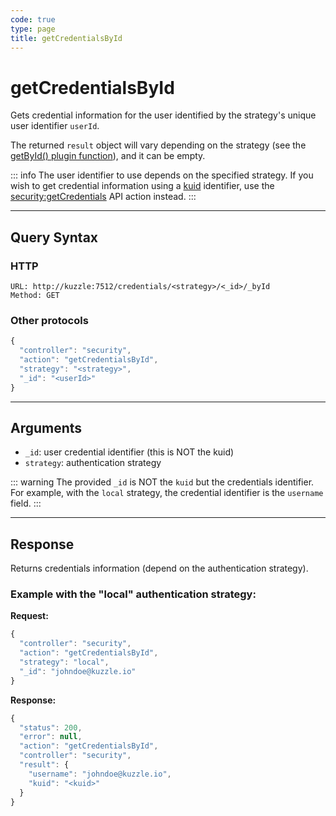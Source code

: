 ```yaml
---
code: true
type: page
title: getCredentialsById
---
```


# getCredentialsById

Gets credential information for the user identified by the strategy's unique user identifier `userId`.

The returned `result` object will vary depending on the strategy (see the [getById() plugin function](/core/2/guides/write-plugins/integrate-authentication-strategy#optional-getbyid)), and it can be empty.

::: info
The user identifier to use depends on the specified strategy. 
If you wish to get credential information using a [kuid](/core/2/guides/main-concepts/authentication#kuzzle-user-identifier-kuid) identifier, use the [security:getCredentials](/core/2/api/controllers/security/get-credentials) API action instead.
:::

---

## Query Syntax

### HTTP

```http
URL: http://kuzzle:7512/credentials/<strategy>/<_id>/_byId
Method: GET
```

### Other protocols

```js
{
  "controller": "security",
  "action": "getCredentialsById",
  "strategy": "<strategy>",
  "_id": "<userId>"
}
```

---

## Arguments

- `_id`: user credential identifier (this is NOT the kuid)
- `strategy`: authentication strategy

::: warning
The provided `_id` is NOT the `kuid` but the credentials identifier.
For example, with the `local` strategy, the credential identifier is the `username` field.
:::

---

## Response

Returns credentials information (depend on the authentication strategy).

### Example with the "local" authentication strategy:

**Request:**
```js
{
  "controller": "security",
  "action": "getCredentialsById",
  "strategy": "local",
  "_id": "johndoe@kuzzle.io"
}
```

**Response:**
```js
{
  "status": 200,
  "error": null,
  "action": "getCredentialsById",
  "controller": "security",
  "result": {
    "username": "johndoe@kuzzle.io",
    "kuid": "<kuid>"
  }
}
```
